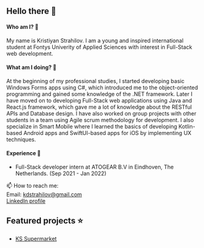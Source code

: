 ## Hello there 👋

#### Who am I? 🤔

My name is Kristiyan Strahilov. I am a young and inspired international student at Fontys Univerity of Applied Sciences with interest in Full-Stack web development. 

#### What am I doing? 🌱
At the beginning of my professional studies, I started developing basic Windows Forms apps using C#, which introduced me to the object-oriented programming and gained some knowledge of the .NET framework. Later I have moved on to developing Full-Stack web applications using Java and React.js framework, which gave me a lot of knowledge about the RESTful APIs and Database design. I have also worked on group projects with other students in a team using Agile scrum methodology for development.
I also specialize in Smart Mobile where I learned the basics of developing Kotlin-based Android apps and SwiftUI-based apps for iOS by implementing UX techniques.

#### Experience 🏢
- Full-Stack developer intern at ATOGEAR B.V in Eindhoven, The Netherlands. (Sep 2021 - Jan 2022)

📫 How to reach me: <br>
Email: [kdstrahilov@gmail.com](mailto:kdstrahilov@gmail.com) <br>
[LinkedIn profile](https://www.linkedin.com/in/kristiyan-strahilov/)

## Featured projects ⭐
- [KS Supermarket](https://github.com/kpuc00/ks-the-online-supermarket)

<!--
**kpuc00/kpuc00** is a ✨ _special_ ✨ repository because its `README.md` (this file) appears on your GitHub profile.

Here are some ideas to get you started:

- 🔭 I’m currently working on ...
- 🌱 I’m currently learning ...
- 👯 I’m looking to collaborate on ...
- 🤔 I’m looking for help with ...
- 💬 Ask me about ...
- 📫 How to reach me: ...
- 😄 Pronouns: ...
- ⚡ Fun fact: ...
-->
